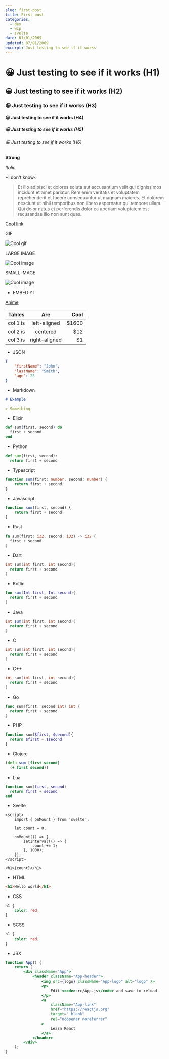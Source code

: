 ```yaml
---
slug: first-post
title: First post
categories:
  - dev
  - wip
  - svelte
date: 01/01/2069
updated: 07/01/2069
excerpt: Just testing to see if it works
---
```


# 😀 Just testing to see if it works (H1)

## 😀 Just testing to see if it works (H2)

### 😀 Just testing to see if it works (H3)

#### 😀 Just testing to see if it works (H4)

##### 😀 Just testing to see if it works (H5)

###### 😀 Just testing to see if it works (H6)

**Strong**

_Italic_

~I don't know~

> Et illo adipisci et dolores soluta aut accusantium velit qui dignissimos incidunt et amet pariatur. Rem enim veritatis et voluptatem reprehenderit et facere consequuntur ut magnam maiores. Et dolorem nesciunt ut nihil temporibus non libero aspernatur qui tempore ullam. Qui dolor natus et perferendis dolor ea aperiam voluptatem est recusandae illo non sunt quas.

[Cool link](https://github.com/devlulcas)

GIF

![Cool gif](./random.gif)

LARGE IMAGE

![Cool image](./large-image.avif)

SMALL IMAGE

![Cool image](./small-image.png)

- EMBED YT

[Anime](https://www.youtube.com/watch?v=CsR3KVgBzSM)

| Tables   |      Are      |  Cool |
| -------- | :-----------: | ----: |
| col 1 is | left-aligned  | $1600 |
| col 2 is |   centered    |   $12 |
| col 3 is | right-aligned |    $1 |

- JSON

```json
{
	"firstName": "John",
	"lastName": "Smith",
	"age": 25
}
```

- Markdown

```md
# Example

> Something
```

- Elixir

```elixir
def sum(first, second) do
  first + second
end
```

- Python

```py
def sum(first, second):
  return first + second
```

- Typescript

```ts
function sum(first: number, second: number) {
	return first + second;
}
```

- Javascript

```js
function sum(first, second) {
	return first + second;
}
```

- Rust

```rs
fn sum(first: i32, second: i32) -> i32 {
  first + second
}
```

- Dart

```dart
int sum(int first, int second){
  return first + second
}
```

- Kotlin

```kotlin
fun sum(Int first, Int second){
  return first + second
}
```

- Java

```java
int sum(int first, int second){
  return first + second
}
```

- C

```c
int sum(int first, int second){
  return first + second
}
```

- C++

```cpp
int sum(int first, int second){
  return first + second
}
```

- Go

```go
func sum(first, second int) int {
  return first + second
}
```

- PHP

```php
function sum($first, $second){
  return $first + $second
}
```

- Clojure

```clj
(defn sum [first second]
  (+ first second))
```

- Lua

```lua
function sum(first, second)
  return first + second
end
```

- Svelte

```svelte
<script>
	import { onMount } from 'svelte';

	let count = 0;

	onMount(() => {
		setInterval(() => {
			count += 1;
		}, 1000);
	});
</script>

<h1>{count}</h1>
```

- HTML

```html
<h1>Hello world</h1>
```

- CSS

```css
h1 {
	color: red;
}
```

- SCSS

```scss
h1 {
	color: red;
}
```

- JSX

```jsx
function App() {
	return (
		<div className="App">
			<header className="App-header">
				<img src={logo} className="App-logo" alt="logo" />
				<p>
					Edit <code>src/App.js</code> and save to reload.
				</p>
				<a
					className="App-link"
					href="https://reactjs.org"
					target="_blank"
					rel="noopener noreferrer"
				>
					Learn React
				</a>
			</header>
		</div>
	);
}
```
